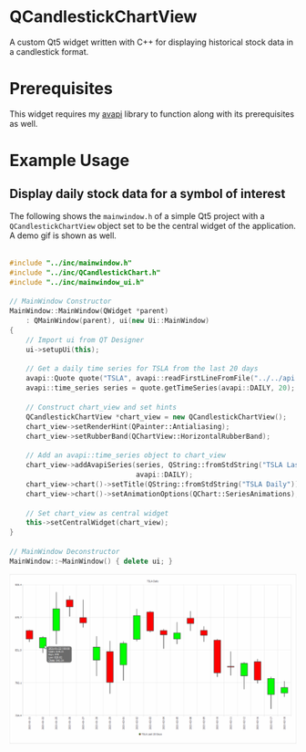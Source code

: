 # QCandlestickChartView

A custom Qt5 widget written with C++ for displaying historical stock data in a candlestick format.

# Prerequisites
This widget requires my [avapi](https://github.com/DavidM-Fox/avapi) library to function along with its prerequisites as well.

# Example Usage
## Display daily stock data for a symbol of interest
The following shows the ```mainwindow.h``` of a simple Qt5 project with a ```QCandlestickChartView``` object set to be the central widget of the application. A demo gif is shown as well.

```C++

#include "../inc/mainwindow.h"
#include "../inc/QCandlestickChart.h"
#include "../inc/mainwindow_ui.h"

// MainWindow Constructor
MainWindow::MainWindow(QWidget *parent)
    : QMainWindow(parent), ui(new Ui::MainWindow)
{
    // Import ui from QT Designer
    ui->setupUi(this);

    // Get a daily time series for TSLA from the last 20 days
    avapi::Quote quote("TSLA", avapi::readFirstLineFromFile("../../api.key"));
    avapi::time_series series = quote.getTimeSeries(avapi::DAILY, 20);

    // Construct chart_view and set hints
    QCandlestickChartView *chart_view = new QCandlestickChartView();
    chart_view->setRenderHint(QPainter::Antialiasing);
    chart_view->setRubberBand(QChartView::HorizontalRubberBand);

    // Add an avapi::time_series object to chart_view
    chart_view->addAvapiSeries(series, QString::fromStdString("TSLA Last 20 Days"),
                               avapi::DAILY);
    chart_view->chart()->setTitle(QString::fromStdString("TSLA Daily"));
    chart_view->chart()->setAnimationOptions(QChart::SeriesAnimations);

    // Set chart_view as central widget
    this->setCentralWidget(chart_view);
}

// MainWindow Deconstructor
MainWindow::~MainWindow() { delete ui; }

```
![TSLA Data Demo](demo/tsla_demo.gif)
